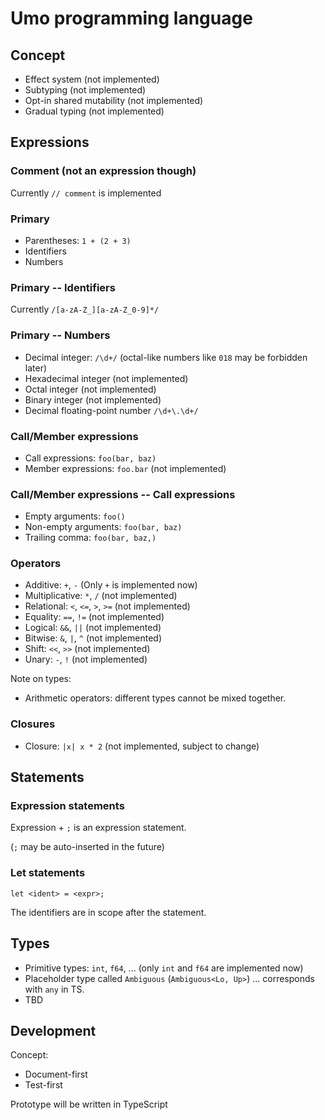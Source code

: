 # Umo programming language

## Concept

- Effect system (not implemented)
- Subtyping (not implemented)
- Opt-in shared mutability (not implemented)
- Gradual typing (not implemented)

## Expressions

### Comment (not an expression though)

Currently `// comment` is implemented

### Primary

- Parentheses: `1 + (2 + 3)`
- Identifiers
- Numbers

### Primary -- Identifiers

Currently `/[a-zA-Z_][a-zA-Z_0-9]*/`

### Primary -- Numbers

- Decimal integer: `/\d+/` (octal-like numbers like `018` may be forbidden later)
- Hexadecimal integer (not implemented)
- Octal integer (not implemented)
- Binary integer (not implemented)
- Decimal floating-point number `/\d+\.\d+/`

### Call/Member expressions

- Call expressions: `foo(bar, baz)`
- Member expressions: `foo.bar` (not implemented)

### Call/Member expressions -- Call expressions

- Empty arguments: `foo()`
- Non-empty arguments: `foo(bar, baz)`
- Trailing comma: `foo(bar, baz,)`

### Operators

- Additive: `+`, `-` (Only `+` is implemented now)
- Multiplicative: `*`, `/` (not implemented)
- Relational: `<`, `<=`, `>`, `>=` (not implemented)
- Equality: `==`, `!=` (not implemented)
- Logical: `&&`, `||` (not implemented)
- Bitwise: `&`, `|`, `^` (not implemented)
- Shift: `<<`, `>>` (not implemented)
- Unary: `-`, `!` (not implemented)

Note on types:

- Arithmetic operators: different types cannot be mixed together.

### Closures

- Closure: `|x| x * 2` (not implemented, subject to change)

## Statements

### Expression statements

Expression + `;` is an expression statement.

(`;` may be auto-inserted in the future)

### Let statements

```
let <ident> = <expr>;
```

The identifiers are in scope after the statement.

## Types

- Primitive types: `int`, `f64`, ... (only `int` and `f64` are implemented now)
- Placeholder type called `Ambiguous` (`Ambiguous<Lo, Up>`) ... corresponds with `any` in TS.
- TBD

## Development

Concept:

- Document-first
- Test-first

Prototype will be written in TypeScript

